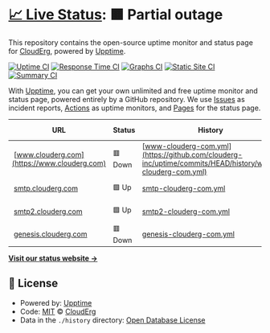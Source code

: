 # [📈 Live Status](https://www.clouderg.com): <!--live status--> **🟧 Partial outage**

This repository contains the open-source uptime monitor and status page for [CloudErg](clouderg.com), powered by [Upptime](https://github.com/upptime/upptime).

[![Uptime CI](https://github.com/clouderg-inc/uptime/workflows/Uptime%20CI/badge.svg)](https://github.com/clouderg-inc/uptime/actions?query=workflow%3A%22Uptime+CI%22)
[![Response Time CI](https://github.com/clouderg-inc/uptime/workflows/Response%20Time%20CI/badge.svg)](https://github.com/clouderg-inc/uptime/actions?query=workflow%3A%22Response+Time+CI%22)
[![Graphs CI](https://github.com/clouderg-inc/uptime/workflows/Graphs%20CI/badge.svg)](https://github.com/clouderg-inc/uptime/actions?query=workflow%3A%22Graphs+CI%22)
[![Static Site CI](https://github.com/clouderg-inc/uptime/workflows/Static%20Site%20CI/badge.svg)](https://github.com/clouderg-inc/uptime/actions?query=workflow%3A%22Static+Site+CI%22)
[![Summary CI](https://github.com/clouderg-inc/uptime/workflows/Summary%20CI/badge.svg)](https://github.com/clouderg-inc/uptime/actions?query=workflow%3A%22Summary+CI%22)

With [Upptime](https://upptime.js.org), you can get your own unlimited and free uptime monitor and status page, powered entirely by a GitHub repository. We use [Issues](https://github.com/clouderg-inc/uptime/issues) as incident reports, [Actions](https://github.com/clouderg-inc/uptime/actions) as uptime monitors, and [Pages](https://www.clouderg.com) for the status page.

<!--start: status pages-->
<!-- This summary is generated by Upptime (https://github.com/upptime/upptime) -->
<!-- Do not edit this manually, your changes will be overwritten -->
<!-- prettier-ignore -->
| URL | Status | History | Response Time | Uptime |
| --- | ------ | ------- | ------------- | ------ |
| <img alt="" src="https://icons.duckduckgo.com/ip3/www.clouderg.com.ico" height="13"> [www.clouderg.com](https://www.clouderg.com) | 🟥 Down | [www-clouderg-com.yml](https://github.com/clouderg-inc/uptime/commits/HEAD/history/www-clouderg-com.yml) | <details><summary><img alt="Response time graph" src="./graphs/www-clouderg-com/response-time-week.png" height="20"> 0ms</summary><br><a href="https://www.clouderg.com/history/www-clouderg-com"><img alt="Response time 0" src="https://img.shields.io/endpoint?url=https%3A%2F%2Fraw.githubusercontent.com%2Fclouderg-inc%2Fuptime%2FHEAD%2Fapi%2Fwww-clouderg-com%2Fresponse-time.json"></a><br><a href="https://www.clouderg.com/history/www-clouderg-com"><img alt="24-hour response time 0" src="https://img.shields.io/endpoint?url=https%3A%2F%2Fraw.githubusercontent.com%2Fclouderg-inc%2Fuptime%2FHEAD%2Fapi%2Fwww-clouderg-com%2Fresponse-time-day.json"></a><br><a href="https://www.clouderg.com/history/www-clouderg-com"><img alt="7-day response time 0" src="https://img.shields.io/endpoint?url=https%3A%2F%2Fraw.githubusercontent.com%2Fclouderg-inc%2Fuptime%2FHEAD%2Fapi%2Fwww-clouderg-com%2Fresponse-time-week.json"></a><br><a href="https://www.clouderg.com/history/www-clouderg-com"><img alt="30-day response time 0" src="https://img.shields.io/endpoint?url=https%3A%2F%2Fraw.githubusercontent.com%2Fclouderg-inc%2Fuptime%2FHEAD%2Fapi%2Fwww-clouderg-com%2Fresponse-time-month.json"></a><br><a href="https://www.clouderg.com/history/www-clouderg-com"><img alt="1-year response time 0" src="https://img.shields.io/endpoint?url=https%3A%2F%2Fraw.githubusercontent.com%2Fclouderg-inc%2Fuptime%2FHEAD%2Fapi%2Fwww-clouderg-com%2Fresponse-time-year.json"></a></details> | <details><summary><a href="https://www.clouderg.com/history/www-clouderg-com">0.00%</a></summary><a href="https://www.clouderg.com/history/www-clouderg-com"><img alt="All-time uptime 0.00%" src="https://img.shields.io/endpoint?url=https%3A%2F%2Fraw.githubusercontent.com%2Fclouderg-inc%2Fuptime%2FHEAD%2Fapi%2Fwww-clouderg-com%2Fuptime.json"></a><br><a href="https://www.clouderg.com/history/www-clouderg-com"><img alt="24-hour uptime 0.00%" src="https://img.shields.io/endpoint?url=https%3A%2F%2Fraw.githubusercontent.com%2Fclouderg-inc%2Fuptime%2FHEAD%2Fapi%2Fwww-clouderg-com%2Fuptime-day.json"></a><br><a href="https://www.clouderg.com/history/www-clouderg-com"><img alt="7-day uptime 0.00%" src="https://img.shields.io/endpoint?url=https%3A%2F%2Fraw.githubusercontent.com%2Fclouderg-inc%2Fuptime%2FHEAD%2Fapi%2Fwww-clouderg-com%2Fuptime-week.json"></a><br><a href="https://www.clouderg.com/history/www-clouderg-com"><img alt="30-day uptime 0.00%" src="https://img.shields.io/endpoint?url=https%3A%2F%2Fraw.githubusercontent.com%2Fclouderg-inc%2Fuptime%2FHEAD%2Fapi%2Fwww-clouderg-com%2Fuptime-month.json"></a><br><a href="https://www.clouderg.com/history/www-clouderg-com"><img alt="1-year uptime 0.00%" src="https://img.shields.io/endpoint?url=https%3A%2F%2Fraw.githubusercontent.com%2Fclouderg-inc%2Fuptime%2FHEAD%2Fapi%2Fwww-clouderg-com%2Fuptime-year.json"></a></details>
| <img alt="" src="https://icons.duckduckgo.com/ip3/smtp.clouderg.com.ico" height="13"> [smtp.clouderg.com](https://smtp.clouderg.com) | 🟩 Up | [smtp-clouderg-com.yml](https://github.com/clouderg-inc/uptime/commits/HEAD/history/smtp-clouderg-com.yml) | <details><summary><img alt="Response time graph" src="./graphs/smtp-clouderg-com/response-time-week.png" height="20"> 118ms</summary><br><a href="https://www.clouderg.com/history/smtp-clouderg-com"><img alt="Response time 1283" src="https://img.shields.io/endpoint?url=https%3A%2F%2Fraw.githubusercontent.com%2Fclouderg-inc%2Fuptime%2FHEAD%2Fapi%2Fsmtp-clouderg-com%2Fresponse-time.json"></a><br><a href="https://www.clouderg.com/history/smtp-clouderg-com"><img alt="24-hour response time 191" src="https://img.shields.io/endpoint?url=https%3A%2F%2Fraw.githubusercontent.com%2Fclouderg-inc%2Fuptime%2FHEAD%2Fapi%2Fsmtp-clouderg-com%2Fresponse-time-day.json"></a><br><a href="https://www.clouderg.com/history/smtp-clouderg-com"><img alt="7-day response time 118" src="https://img.shields.io/endpoint?url=https%3A%2F%2Fraw.githubusercontent.com%2Fclouderg-inc%2Fuptime%2FHEAD%2Fapi%2Fsmtp-clouderg-com%2Fresponse-time-week.json"></a><br><a href="https://www.clouderg.com/history/smtp-clouderg-com"><img alt="30-day response time 175" src="https://img.shields.io/endpoint?url=https%3A%2F%2Fraw.githubusercontent.com%2Fclouderg-inc%2Fuptime%2FHEAD%2Fapi%2Fsmtp-clouderg-com%2Fresponse-time-month.json"></a><br><a href="https://www.clouderg.com/history/smtp-clouderg-com"><img alt="1-year response time 494" src="https://img.shields.io/endpoint?url=https%3A%2F%2Fraw.githubusercontent.com%2Fclouderg-inc%2Fuptime%2FHEAD%2Fapi%2Fsmtp-clouderg-com%2Fresponse-time-year.json"></a></details> | <details><summary><a href="https://www.clouderg.com/history/smtp-clouderg-com">100.00%</a></summary><a href="https://www.clouderg.com/history/smtp-clouderg-com"><img alt="All-time uptime 74.80%" src="https://img.shields.io/endpoint?url=https%3A%2F%2Fraw.githubusercontent.com%2Fclouderg-inc%2Fuptime%2FHEAD%2Fapi%2Fsmtp-clouderg-com%2Fuptime.json"></a><br><a href="https://www.clouderg.com/history/smtp-clouderg-com"><img alt="24-hour uptime 100.00%" src="https://img.shields.io/endpoint?url=https%3A%2F%2Fraw.githubusercontent.com%2Fclouderg-inc%2Fuptime%2FHEAD%2Fapi%2Fsmtp-clouderg-com%2Fuptime-day.json"></a><br><a href="https://www.clouderg.com/history/smtp-clouderg-com"><img alt="7-day uptime 100.00%" src="https://img.shields.io/endpoint?url=https%3A%2F%2Fraw.githubusercontent.com%2Fclouderg-inc%2Fuptime%2FHEAD%2Fapi%2Fsmtp-clouderg-com%2Fuptime-week.json"></a><br><a href="https://www.clouderg.com/history/smtp-clouderg-com"><img alt="30-day uptime 100.00%" src="https://img.shields.io/endpoint?url=https%3A%2F%2Fraw.githubusercontent.com%2Fclouderg-inc%2Fuptime%2FHEAD%2Fapi%2Fsmtp-clouderg-com%2Fuptime-month.json"></a><br><a href="https://www.clouderg.com/history/smtp-clouderg-com"><img alt="1-year uptime 61.11%" src="https://img.shields.io/endpoint?url=https%3A%2F%2Fraw.githubusercontent.com%2Fclouderg-inc%2Fuptime%2FHEAD%2Fapi%2Fsmtp-clouderg-com%2Fuptime-year.json"></a></details>
| <img alt="" src="https://icons.duckduckgo.com/ip3/smtp2.clouderg.com.ico" height="13"> [smtp2.clouderg.com](https://smtp2.clouderg.com) | 🟩 Up | [smtp2-clouderg-com.yml](https://github.com/clouderg-inc/uptime/commits/HEAD/history/smtp2-clouderg-com.yml) | <details><summary><img alt="Response time graph" src="./graphs/smtp2-clouderg-com/response-time-week.png" height="20"> 363ms</summary><br><a href="https://www.clouderg.com/history/smtp2-clouderg-com"><img alt="Response time 287" src="https://img.shields.io/endpoint?url=https%3A%2F%2Fraw.githubusercontent.com%2Fclouderg-inc%2Fuptime%2FHEAD%2Fapi%2Fsmtp2-clouderg-com%2Fresponse-time.json"></a><br><a href="https://www.clouderg.com/history/smtp2-clouderg-com"><img alt="24-hour response time 427" src="https://img.shields.io/endpoint?url=https%3A%2F%2Fraw.githubusercontent.com%2Fclouderg-inc%2Fuptime%2FHEAD%2Fapi%2Fsmtp2-clouderg-com%2Fresponse-time-day.json"></a><br><a href="https://www.clouderg.com/history/smtp2-clouderg-com"><img alt="7-day response time 363" src="https://img.shields.io/endpoint?url=https%3A%2F%2Fraw.githubusercontent.com%2Fclouderg-inc%2Fuptime%2FHEAD%2Fapi%2Fsmtp2-clouderg-com%2Fresponse-time-week.json"></a><br><a href="https://www.clouderg.com/history/smtp2-clouderg-com"><img alt="30-day response time 291" src="https://img.shields.io/endpoint?url=https%3A%2F%2Fraw.githubusercontent.com%2Fclouderg-inc%2Fuptime%2FHEAD%2Fapi%2Fsmtp2-clouderg-com%2Fresponse-time-month.json"></a><br><a href="https://www.clouderg.com/history/smtp2-clouderg-com"><img alt="1-year response time 287" src="https://img.shields.io/endpoint?url=https%3A%2F%2Fraw.githubusercontent.com%2Fclouderg-inc%2Fuptime%2FHEAD%2Fapi%2Fsmtp2-clouderg-com%2Fresponse-time-year.json"></a></details> | <details><summary><a href="https://www.clouderg.com/history/smtp2-clouderg-com">100.00%</a></summary><a href="https://www.clouderg.com/history/smtp2-clouderg-com"><img alt="All-time uptime 55.03%" src="https://img.shields.io/endpoint?url=https%3A%2F%2Fraw.githubusercontent.com%2Fclouderg-inc%2Fuptime%2FHEAD%2Fapi%2Fsmtp2-clouderg-com%2Fuptime.json"></a><br><a href="https://www.clouderg.com/history/smtp2-clouderg-com"><img alt="24-hour uptime 100.00%" src="https://img.shields.io/endpoint?url=https%3A%2F%2Fraw.githubusercontent.com%2Fclouderg-inc%2Fuptime%2FHEAD%2Fapi%2Fsmtp2-clouderg-com%2Fuptime-day.json"></a><br><a href="https://www.clouderg.com/history/smtp2-clouderg-com"><img alt="7-day uptime 100.00%" src="https://img.shields.io/endpoint?url=https%3A%2F%2Fraw.githubusercontent.com%2Fclouderg-inc%2Fuptime%2FHEAD%2Fapi%2Fsmtp2-clouderg-com%2Fuptime-week.json"></a><br><a href="https://www.clouderg.com/history/smtp2-clouderg-com"><img alt="30-day uptime 100.00%" src="https://img.shields.io/endpoint?url=https%3A%2F%2Fraw.githubusercontent.com%2Fclouderg-inc%2Fuptime%2FHEAD%2Fapi%2Fsmtp2-clouderg-com%2Fuptime-month.json"></a><br><a href="https://www.clouderg.com/history/smtp2-clouderg-com"><img alt="1-year uptime 70.59%" src="https://img.shields.io/endpoint?url=https%3A%2F%2Fraw.githubusercontent.com%2Fclouderg-inc%2Fuptime%2FHEAD%2Fapi%2Fsmtp2-clouderg-com%2Fuptime-year.json"></a></details>
| <img alt="" src="https://icons.duckduckgo.com/ip3/genesis.clouderg.com.ico" height="13"> [genesis.clouderg.com](https://genesis.clouderg.com) | 🟥 Down | [genesis-clouderg-com.yml](https://github.com/clouderg-inc/uptime/commits/HEAD/history/genesis-clouderg-com.yml) | <details><summary><img alt="Response time graph" src="./graphs/genesis-clouderg-com/response-time-week.png" height="20"> 0ms</summary><br><a href="https://www.clouderg.com/history/genesis-clouderg-com"><img alt="Response time 0" src="https://img.shields.io/endpoint?url=https%3A%2F%2Fraw.githubusercontent.com%2Fclouderg-inc%2Fuptime%2FHEAD%2Fapi%2Fgenesis-clouderg-com%2Fresponse-time.json"></a><br><a href="https://www.clouderg.com/history/genesis-clouderg-com"><img alt="24-hour response time 0" src="https://img.shields.io/endpoint?url=https%3A%2F%2Fraw.githubusercontent.com%2Fclouderg-inc%2Fuptime%2FHEAD%2Fapi%2Fgenesis-clouderg-com%2Fresponse-time-day.json"></a><br><a href="https://www.clouderg.com/history/genesis-clouderg-com"><img alt="7-day response time 0" src="https://img.shields.io/endpoint?url=https%3A%2F%2Fraw.githubusercontent.com%2Fclouderg-inc%2Fuptime%2FHEAD%2Fapi%2Fgenesis-clouderg-com%2Fresponse-time-week.json"></a><br><a href="https://www.clouderg.com/history/genesis-clouderg-com"><img alt="30-day response time 0" src="https://img.shields.io/endpoint?url=https%3A%2F%2Fraw.githubusercontent.com%2Fclouderg-inc%2Fuptime%2FHEAD%2Fapi%2Fgenesis-clouderg-com%2Fresponse-time-month.json"></a><br><a href="https://www.clouderg.com/history/genesis-clouderg-com"><img alt="1-year response time 0" src="https://img.shields.io/endpoint?url=https%3A%2F%2Fraw.githubusercontent.com%2Fclouderg-inc%2Fuptime%2FHEAD%2Fapi%2Fgenesis-clouderg-com%2Fresponse-time-year.json"></a></details> | <details><summary><a href="https://www.clouderg.com/history/genesis-clouderg-com">0.00%</a></summary><a href="https://www.clouderg.com/history/genesis-clouderg-com"><img alt="All-time uptime 5.17%" src="https://img.shields.io/endpoint?url=https%3A%2F%2Fraw.githubusercontent.com%2Fclouderg-inc%2Fuptime%2FHEAD%2Fapi%2Fgenesis-clouderg-com%2Fuptime.json"></a><br><a href="https://www.clouderg.com/history/genesis-clouderg-com"><img alt="24-hour uptime 0.00%" src="https://img.shields.io/endpoint?url=https%3A%2F%2Fraw.githubusercontent.com%2Fclouderg-inc%2Fuptime%2FHEAD%2Fapi%2Fgenesis-clouderg-com%2Fuptime-day.json"></a><br><a href="https://www.clouderg.com/history/genesis-clouderg-com"><img alt="7-day uptime 0.00%" src="https://img.shields.io/endpoint?url=https%3A%2F%2Fraw.githubusercontent.com%2Fclouderg-inc%2Fuptime%2FHEAD%2Fapi%2Fgenesis-clouderg-com%2Fuptime-week.json"></a><br><a href="https://www.clouderg.com/history/genesis-clouderg-com"><img alt="30-day uptime 0.00%" src="https://img.shields.io/endpoint?url=https%3A%2F%2Fraw.githubusercontent.com%2Fclouderg-inc%2Fuptime%2FHEAD%2Fapi%2Fgenesis-clouderg-com%2Fuptime-month.json"></a><br><a href="https://www.clouderg.com/history/genesis-clouderg-com"><img alt="1-year uptime 0.00%" src="https://img.shields.io/endpoint?url=https%3A%2F%2Fraw.githubusercontent.com%2Fclouderg-inc%2Fuptime%2FHEAD%2Fapi%2Fgenesis-clouderg-com%2Fuptime-year.json"></a></details>

<!--end: status pages-->

[**Visit our status website →**](https://www.clouderg.com)

## 📄 License

- Powered by: [Upptime](https://github.com/upptime/upptime)
- Code: [MIT](./LICENSE) © [CloudErg](clouderg.com)
- Data in the `./history` directory: [Open Database License](https://opendatacommons.org/licenses/odbl/1-0/)
